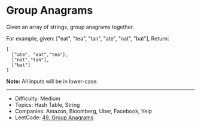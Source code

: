 # Group Anagrams

Given an array of strings, group anagrams together.

For example, given: ["eat", "tea", "tan", "ate", "nat", "bat"], 
Return:
```
[
  ["ate", "eat","tea"],
  ["nat","tan"],
  ["bat"]
]
```
**Note:** All inputs will be in lower-case.

---

* Difficulty: Medium
* Topics: Hash Table, String
* Companies: Amazon, Bloomberg, Uber, Facebook, Yelp
* LeetCode: [49. Group Anagrams](https://leetcode.com/problems/group-anagrams/description/)
